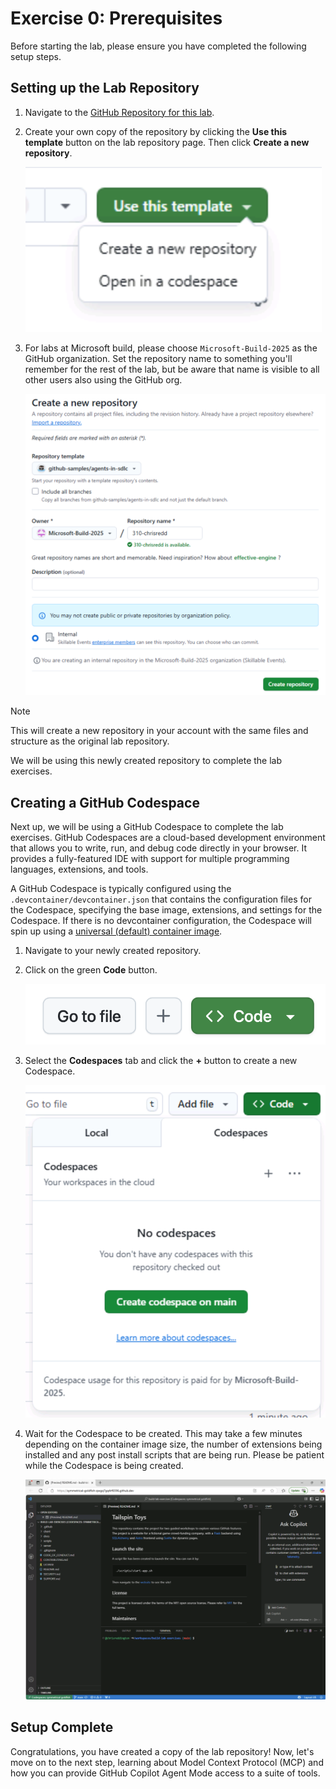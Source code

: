 # Exercise 0: Prerequisites

Before starting the lab, please ensure you have completed the following setup steps.

## Setting up the Lab Repository

1. Navigate to the [GitHub Repository for this lab](https://github.com/github-samples/agents-in-sdlc).
2. Create your own copy of the repository by clicking the **Use this template** button on the lab repository page. Then click **Create a new repository**.

    ![Use this template button](images/use-template.png)

3. For labs at Microsoft build, please choose `Microsoft-Build-2025` as the GitHub organization. Set the repository name to something you'll remember for the rest of the lab, but be aware that name is visible to all other users also using the GitHub org.

    ![Input the repository template settings](images/repository-template-settings.png)

> [!NOTE]
> This will create a new repository in your account with the same files and structure as the original lab repository.

We will be using this newly created repository to complete the lab exercises.

## Creating a GitHub Codespace

Next up, we will be using a GitHub Codespace to complete the lab exercises. GitHub Codespaces are a cloud-based development environment that allows you to write, run, and debug code directly in your browser. It provides a fully-featured IDE with support for multiple programming languages, extensions, and tools.

A GitHub Codespace is typically configured using the `.devcontainer/devcontainer.json` that contains the configuration files for the Codespace, specifying the base image, extensions, and settings for the Codespace. If there is no devcontainer configuration, the Codespace will spin up using a [universal (default) container image](https://github.com/devcontainers/images/tree/main/src/universal).

1. Navigate to your newly created repository.
2. Click on the green **Code** button.

    ![Click on the Code button](images/code-button.png)

3. Select the **Codespaces** tab and click the **+** button to create a new Codespace.

    ![Create a new Codespace](images/create-codespace.png)

4. Wait for the Codespace to be created. This may take a few minutes depending on the container image size, the number of extensions being installed and any post install scripts that are being run. Please be patient while the Codespace is being created.

    ![Screenshot showing the Codespace when ready](images/codespace-startup.png)

## Setup Complete

Congratulations, you have created a copy of the lab repository! Now, let's move on to the next step, learning about Model Context Protocol (MCP) and how you can provide GitHub Copilot Agent Mode access to a suite of tools.
